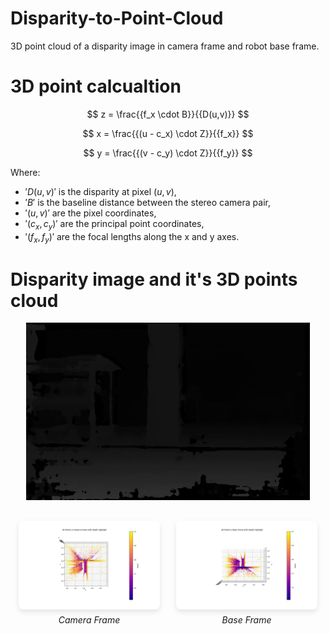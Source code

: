 # Disparity-to-Point-Cloud
3D point cloud of a disparity image in camera frame and robot base frame.

# 3D point calcualtion

$$
z = \frac{{f_x \cdot B}}{{D(u,v)}}
$$

$$
x = \frac{{(u - c_x) \cdot Z}}{{f_x}}
$$

$$
y = \frac{{(v - c_y) \cdot Z}}{{f_y}}
$$

Where:
- $'D(u,v)'$ is the disparity at pixel $(u,v)$,
- $'B'$ is the baseline distance between the stereo camera pair,
- $'(u,v)'$ are the pixel coordinates,
- $'(c_x, c_y)'$ are the principal point coordinates,
- $'(f_x, f_y)'$ are the focal lengths along the x and y axes.

# Disparity image and it's 3D points cloud

<div style="text-align: center;">
  <img src="Assignment/Disparity.png" alt="Disparity Image" style="max-width: 90%; height: auto;">
</div>

<div style="display: flex; justify-content: space-around; align-items: flex-start; margin-top: 20px;">
  <div style="flex: 0 0 45%; padding: 10px;">
    <img src="Assignment/camera_frame.png" alt="Camera Frame" style="max-width: 100%; height: auto; border-radius: 8px; box-shadow: 0 4px 8px rgba(0, 0, 0, 0.1);">
    <p style="text-align: center; font-style: italic; margin-top: 5px;">Camera Frame</p>
  </div>
  <div style="flex: 0 0 45%; padding: 10px;">
    <img src="Assignment/base_frame.png" alt="Base Frame" style="max-width: 100%; height: auto; border-radius: 8px; box-shadow: 0 4px 8px rgba(0, 0, 0, 0.1);">
    <p style="text-align: center; font-style: italic; margin-top: 5px;">Base Frame</p>
  </div>
</div>



